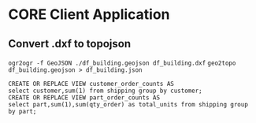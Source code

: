 # CORE Client Application

## Convert .dxf to topojson

`ogr2ogr -f GeoJSON ./df_building.geojson df_building.dxf`
`geo2topo df_building.geojson > df_building.json`

```
CREATE OR REPLACE VIEW customer_order_counts AS
select customer,sum(1) from shipping group by customer;
CREATE OR REPLACE VIEW part_order_counts AS
select part,sum(1),sum(qty_order) as total_units from shipping group by part;
```
